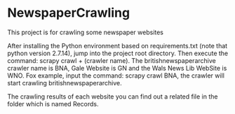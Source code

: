 # NewspaperCrawling
This project is for crawling some newspaper websites

After installing the Python environment based on requirements.txt (note that python version 2.7.14), jump into 
the project root directory.
Then execute the command:  scrapy crawl + (crawler name). 
The britishnewspaperarchive crawler name is BNA, Gale Website is GN and the Wals News Lib WebSite is WNO.
Fox example, input the command: scrapy crawl BNA, the crawler will start crawling britishnewspaperarchive.


The crawling results of each website you can find out a related file in the folder which is named Records.
